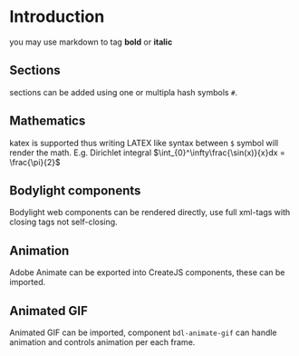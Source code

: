 # Introduction 
you may use markdown to tag **bold** or __italic__ 
## Sections
sections can be added using one or multipla hash symbols `#`. 
## Mathematics
katex is supported thus writing LATEX like syntax between `$` symbol will render the math.
E.g. Dirichlet integral  $\int_{0}^\infty\frac{\sin(x)}{x}dx = \frac{\pi}{2}$
## Bodylight components
Bodylight web components can be rendered directly, use full xml-tags with closing tags not self-closing.
<bdl-range min="10" max="20" step="2" default="15"></bdl-range>
## Animation
Adobe Animate can be exported into CreateJS components, these can be imported.
## Animated GIF
Animated GIF can be imported, component `bdl-animate-gif` can handle animation and controls animation per each frame.